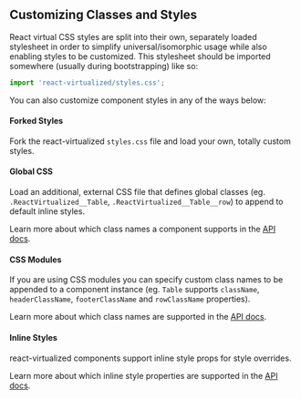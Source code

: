 ## Customizing Classes and Styles

React virtual CSS styles are split into their own, separately loaded stylesheet in order to simplify universal/isomorphic usage while also enabling styles to be customized. This stylesheet should be imported somewhere (usually during bootstrapping) like so:

```js
import 'react-virtualized/styles.css';
```

You can also customize component styles in any of the ways below:

#### Forked Styles

Fork the react-virtualized `styles.css` file and load your own, totally custom styles.

#### Global CSS

Load an additional, external CSS file that defines global classes (eg. `.ReactVirtualized__Table`, `.ReactVirtualized__Table__row`) to append to default inline styles.

Learn more about which class names a component supports in the [API docs](https://github.com/bvaughn/react-virtualized/blob/master/docs/).

#### CSS Modules

If you are using CSS modules you can specify custom class names to be appended to a component instance (eg. `Table` supports `className`, `headerClassName`, `footerClassName` and `rowClassName` properties).

Learn more about which class names are supported in the [API docs](https://github.com/bvaughn/react-virtualized/blob/master/docs/).

#### Inline Styles

react-virtualized components support inline style props for style overrides.

Learn more about which inline style properties are supported in the [API docs](https://github.com/bvaughn/react-virtualized/blob/master/docs/).
